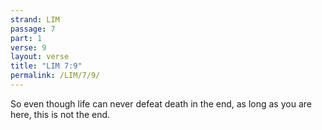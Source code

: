 ```yaml
---
strand: LIM
passage: 7
part: 1
verse: 9
layout: verse
title: "LIM 7:9"
permalink: /LIM/7/9/
---
```

So even though life can never defeat death in the end, as long as you are here, this is not the end.

